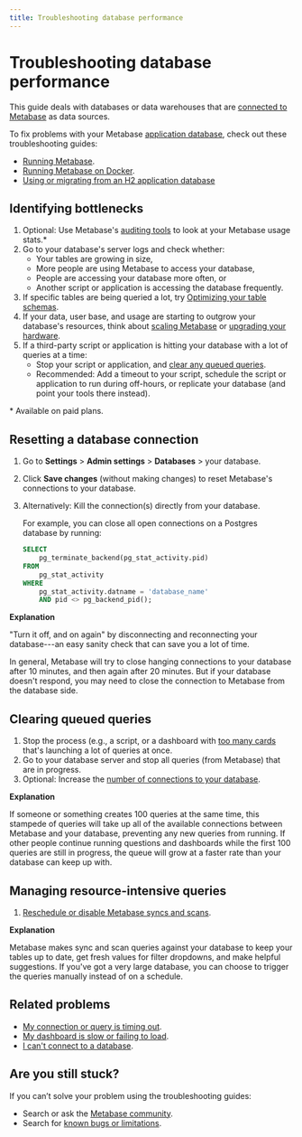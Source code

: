 ```yaml
---
title: Troubleshooting database performance
---
```


# Troubleshooting database performance

This guide deals with databases or data warehouses that are [connected to Metabase](../databases/connecting.md) as data sources.

To fix problems with your Metabase [application database](../installation-and-operation/configuring-application-database.md), check out these troubleshooting guides:

- [Running Metabase](./running.md).
- [Running Metabase on Docker](./docker.md).
- [Using or migrating from an H2 application database](./loading-from-h2.md)

## Identifying bottlenecks

1. Optional: Use Metabase's [auditing tools](../usage-and-performance-tools/audit.md) to look at your Metabase usage stats.\*
2. Go to your database's server logs and check whether:
   - Your tables are growing in size,
   - More people are using Metabase to access your database,
   - People are accessing your database more often, or
   - Another script or application is accessing the database frequently.
3. If specific tables are being queried a lot, try [Optimizing your table schemas](https://www.metabase.com/learn/analytics/which-data-warehouse).
4. If your data, user base, and usage are starting to outgrow your database's resources, think about [scaling Metabase](https://www.metabase.com/learn/administration/metabase-at-scale) or [upgrading your hardware](https://www.metabase.com/learn/analytics/which-data-warehouse).
5. If a third-party script or application is hitting your database with a lot of queries at a time:
   - Stop your script or application, and [clear any queued queries](#clearing-queued-queries).
   - Recommended: Add a timeout to your script, schedule the script or application to run during off-hours, or replicate your database (and point your tools there instead).

\* Available on paid plans.

## Resetting a database connection

1. Go to **Settings** > **Admin settings** > **Databases** > your database.
2. Click **Save changes** (without making changes) to reset Metabase's connections to your database.
3. Alternatively: Kill the connection(s) directly from your database.

   For example, you can close all open connections on a Postgres database by running:

   ```sql
   SELECT
       pg_terminate_backend(pg_stat_activity.pid)
   FROM
       pg_stat_activity
   WHERE
       pg_stat_activity.datname = 'database_name'
       AND pid <> pg_backend_pid();
   ```

**Explanation**

"Turn it off, and on again" by disconnecting and reconnecting your database---an easy sanity check that can save you a lot of time.

In general, Metabase will try to close hanging connections to your database after 10 minutes, and then again after 20 minutes. But if your database doesn't respond, you may need to close the connection to Metabase from the database side.

## Clearing queued queries

1. Stop the process (e.g., a script, or a dashboard with [too many cards](./my-dashboard-is-slow.md#dashboard-has-over-10-cards) that's launching a lot of queries at once.
2. Go to your database server and stop all queries (from Metabase) that are in progress.
3. Optional: Increase the [number of connections to your database](../configuring-metabase/environment-variables.md#mb_jdbc_data_warehouse_max_connection_pool_size).

**Explanation**

If someone or something creates 100 queries at the same time, this stampede of queries will take up all of the available connections between Metabase and your database, preventing any new queries from running. If other people continue running questions and dashboards while the first 100 queries are still in progress, the queue will grow at a faster rate than your database can keep up with.

## Managing resource-intensive queries

1. [Reschedule or disable Metabase syncs and scans](../databases/connecting.md#syncing-and-scanning-databases).

**Explanation**

Metabase makes sync and scan queries against your database to keep your tables up to date, get fresh values for filter dropdowns, and make helpful suggestions. If you've got a very large database, you can choose to trigger the queries manually instead of on a schedule.

## Related problems

- [My connection or query is timing out](./timeout.md).
- [My dashboard is slow or failing to load](./my-dashboard-is-slow.md).
- [I can't connect to a database](./db-connection.md).

## Are you still stuck?

If you can’t solve your problem using the troubleshooting guides:

- Search or ask the [Metabase community](https://discourse.metabase.com/).
- Search for [known bugs or limitations](./known-issues.md).
